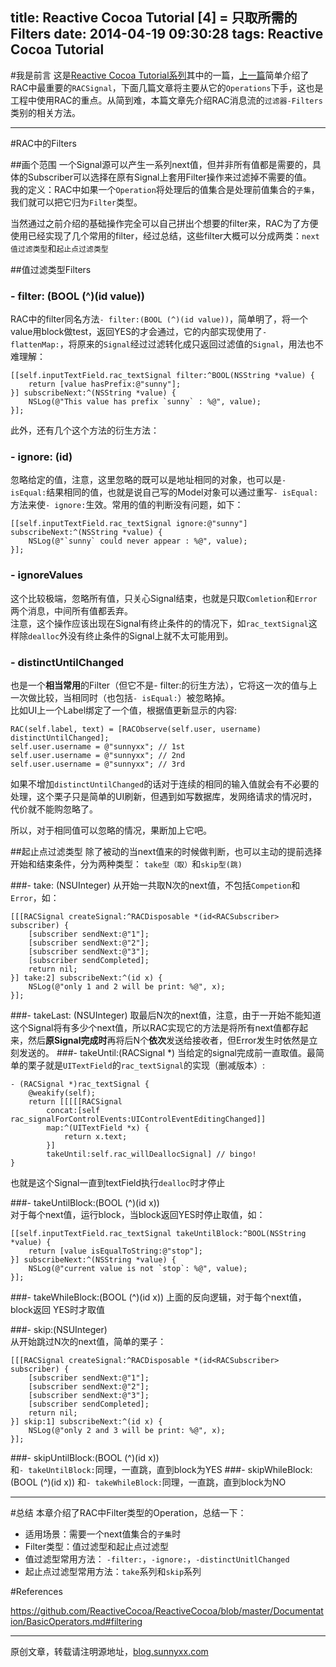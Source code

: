 title: Reactive Cocoa Tutorial [4] = 只取所需的Filters
date: 2014-04-19 09:30:28
tags: Reactive Cocoa Tutorial
---

#我是前言
这是[Reactive Cocoa Tutorial系列](http://blog.sunnyxx.com/tags/Reactive%20Cocoa%20Tutorial/)其中的一篇，[上一篇](http://blog.sunnyxx.com/2014/03/06/rac_3_racsignal/)简单介绍了RAC中最重要的`RACSignal`，下面几篇文章将主要从它的`Operations`下手，这也是工程中使用RAC的重点。从简到难，本篇文章先介绍RAC消息流的`过滤器-Filters`类别的相关方法。

<!--more-->

-----

#RAC中的Filters

##画个范围
一个Signal源可以产生一系列next值，但并非所有值都是需要的，具体的Subscriber可以选择在原有Signal上套用Filter操作来过滤掉不需要的值。  
我的定义：RAC中如果一个`Operation`将处理后的值集合是处理前值集合的`子集`，我们就可以把它归为`Filter`类型。  

当然通过之前介绍的基础操作完全可以自己拼出个想要的filter来，RAC为了方便使用已经实现了几个常用的filter，经过总结，这些filter大概可以分成两类：`next值过滤类型`和`起止点过滤类型`

##值过滤类型Filters
### - filter: (BOOL (^)(id value))
RAC中的filter同名方法`- filter:(BOOL (^)(id value))`，简单明了，将一个value用block做test，返回YES的才会通过，它的内部实现使用了`- flattenMap:`，将原来的`Signal`经过过滤转化成只返回过滤值的`Signal`，用法也不难理解：    

```
[[self.inputTextField.rac_textSignal filter:^BOOL(NSString *value) {
    return [value hasPrefix:@"sunny"];
}] subscribeNext:^(NSString *value) {
    NSLog(@"This value has prefix `sunny` : %@", value);
}];
```

此外，还有几个这个方法的衍生方法：   

### - ignore: (id)
忽略给定的值，注意，这里忽略的既可以是地址相同的对象，也可以是`- isEqual:`结果相同的值，也就是说自己写的Model对象可以通过重写`- isEqual:`方法来使`- ignore:`生效。常用的值的判断没有问题，如下：      


```
[[self.inputTextField.rac_textSignal ignore:@"sunny"] subscribeNext:^(NSString *value) {
    NSLog(@"`sunny` could never appear : %@", value);
}];
```

### - ignoreValues
这个比较极端，忽略所有值，只关心Signal结束，也就是只取`Comletion`和`Error`两个消息，中间所有值都丢弃。   
注意，这个操作应该出现在Signal有终止条件的的情况下，如`rac_textSignal`这样除`dealloc`外没有终止条件的Signal上就不太可能用到。   


### - distinctUntilChanged
也是一个**相当常用**的Filter（但它不是- filter:的衍生方法），它将这一次的值与上一次做比较，当相同时（也包括`- isEqual:`）被忽略掉。   
比如UI上一个Label绑定了一个值，根据值更新显示的内容:

```
RAC(self.label, text) = [RACObserve(self.user, username) distinctUntilChanged];
self.user.username = @"sunnyxx"; // 1st
self.user.username = @"sunnyxx"; // 2nd
self.user.username = @"sunnyxx"; // 3rd
```

如果不增加`distinctUntilChanged`的话对于连续的相同的输入值就会有不必要的处理，这个栗子只是简单的UI刷新，但遇到如写数据库，发网络请求的情况时，代价就不能购忽略了。  

所以，对于相同值可以忽略的情况，果断加上它吧。   



##起止点过滤类型
除了被动的当next值来的时候做判断，也可以主动的提前选择开始和结束条件，分为两种类型：
`take型（取）`和`skip型(跳)`

###- take: (NSUInteger)
从开始一共取N次的next值，不包括`Competion`和`Error`，如：   

```
[[[RACSignal createSignal:^RACDisposable *(id<RACSubscriber> subscriber) {
    [subscriber sendNext:@"1"];
    [subscriber sendNext:@"2"];
    [subscriber sendNext:@"3"];
    [subscriber sendCompleted];
    return nil;
}] take:2] subscribeNext:^(id x) {
    NSLog(@"only 1 and 2 will be print: %@", x);
}];
```

###- takeLast: (NSUInteger)
取最后N次的next值，注意，由于一开始不能知道这个Signal将有多少个next值，所以RAC实现它的方法是将所有next值都存起来，然后**原Signal完成时**再将后N个**依次**发送给接收者，但Error发生时依然是立刻发送的。 
###- takeUntil:(RACSignal *)
当给定的signal完成前一直取值。最简单的栗子就是`UITextField`的`rac_textSignal`的实现（删减版本）: 

```
- (RACSignal *)rac_textSignal {
	@weakify(self);
	return [[[[[RACSignal
		concat:[self rac_signalForControlEvents:UIControlEventEditingChanged]]
		map:^(UITextField *x) {
			return x.text;
		}]
		takeUntil:self.rac_willDeallocSignal] // bingo!
}
```  
也就是这个Signal一直到textField执行`dealloc`时才停止
   
###- takeUntilBlock:(BOOL (^)(id x))  
对于每个next值，运行block，当block返回YES时停止取值，如： 
  
```
[[self.inputTextField.rac_textSignal takeUntilBlock:^BOOL(NSString *value) {
    return [value isEqualToString:@"stop"];
}] subscribeNext:^(NSString *value) {
    NSLog(@"current value is not `stop`: %@", value);
}];
```

###- takeWhileBlock:(BOOL (^)(id x))
上面的反向逻辑，对于每个next值，block返回	YES时才取值


###- skip:(NSUInteger)   
从开始跳过N次的next值，简单的栗子：  

```
[[[RACSignal createSignal:^RACDisposable *(id<RACSubscriber> subscriber) {
    [subscriber sendNext:@"1"];
    [subscriber sendNext:@"2"];
    [subscriber sendNext:@"3"];
    [subscriber sendCompleted];
    return nil;
}] skip:1] subscribeNext:^(id x) {
    NSLog(@"only 2 and 3 will be print: %@", x);
}];
```
###- skipUntilBlock:(BOOL (^)(id x))  
和`- takeUntilBlock:`同理，一直跳，直到block为YES
###- skipWhileBlock:(BOOL (^)(id x)) 
和`- takeWhileBlock:`同理，一直跳，直到block为NO

-----

#总结
本章介绍了RAC中Filter类型的Operation，总结一下：

- 适用场景：需要一个next值集合的`子集`时
- Filter类型：值过滤型和起止点过滤型
- 值过滤型常用方法： `-filter:`，`-ignore:`，`-distinctUnitlChanged`
- 起止点过滤型常用方法：`take`系列和`skip`系列



#References

https://github.com/ReactiveCocoa/ReactiveCocoa/blob/master/Documentation/BasicOperators.md#filtering

---
原创文章，转载请注明源地址，[blog.sunnyxx.com](blog.sunnyxx.com)
